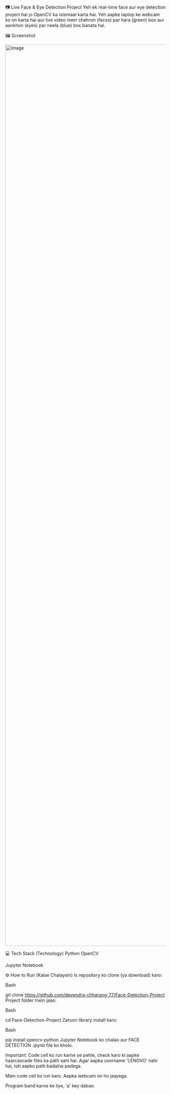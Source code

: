 📷 Live Face & Eye Detection Project
Yeh ek real-time face aur eye detection project hai jo OpenCV ka istemaal karta hai. Yeh aapke laptop ke webcam ko on karta hai aur live video mein chehron (faces) par hara (green) box aur aankhon (eyes) par neela (blue) box banata hai.

🖼️ Screenshot

<img width="3999" height="2826" alt="image" src="https://github.com/user-attachments/assets/e93e6793-ac0d-454e-80ef-49d99fa8e45b" />



💻 Tech Stack (Technology)
Python
OpenCV

Jupyter Notebook

⚙️ How to Run (Kaise Chalayein)
Is repository ko clone (ya download) karo:

Bash

git clone https://github.com/devendra-chharang-77/Face-Detection-Project
Project folder mein jaao:

Bash

cd Face-Detection-Project
Zaroori library install karo:

Bash

pip install opencv-python
Jupyter Notebook ko chalao aur FACE DETECTION .ipynb file ko kholo.

Important: Code cell ko run karne se pehle, check karo ki aapke haarcascade files ka path sahi hai. Agar aapka username 'LENOVO' nahi hai, toh aapko path badalna padega.

Main code cell ko run karo. Aapka webcam on ho jaayega.

Program band karne ke liye, 'a' key dabao.
